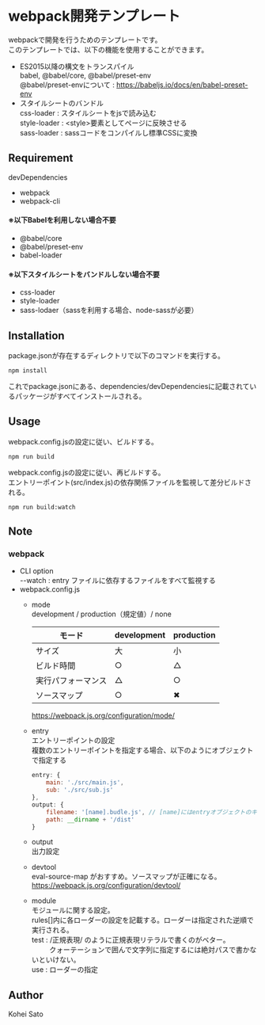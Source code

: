 # webpack開発テンプレート
webpackで開発を行うためのテンプレートです。  
このテンプレートでは、以下の機能を使用することができます。
* ES2015以降の構文をトランスパイル  
babel, @babel/core, @babel/preset-env  
@babel/preset-envについて : https://babeljs.io/docs/en/babel-preset-env
* スタイルシートのバンドル  
css-loader   : スタイルシートをjsで読み込む  
style-loader : \<style>要素としてページに反映させる  
sass-loader : sassコードをコンパイルし標準CSSに変換

## Requirement
devDependencies
* webpack
* webpack-cli  
#### ※以下Babelを利用しない場合不要
* @babel/core
* @babel/preset-env
* babel-loader
#### ※以下スタイルシートをバンドルしない場合不要
* css-loader
* style-loader
* sass-lodaer（sassを利用する場合、node-sassが必要）

## Installation
package.jsonが存在するディレクトリで以下のコマンドを実行する。
```
npm install
```
これでpackage.jsonにある、dependencies/devDependenciesに記載されているパッケージがすべてインストールされる。

## Usage
webpack.config.jsの設定に従い、ビルドする。
```
npm run build
```
webpack.config.jsの設定に従い、再ビルドする。  
エントリーポイント(src/index.js)の依存関係ファイルを監視して差分ビルドされる。
```
npm run build:watch
```

## Note
### webpack
* CLI option  
--watch : entry ファイルに依存するファイルをすべて監視する
* webpack.config.js  
  * mode  
  development / production（規定値）/ none  
  
    | モード             | development | production |
    | ------------------ | ----------- | ---------- |
    | サイズ             | 大          | 小         |
    | ビルド時間         | ○           | △          |
    | 実行パフォーマンス | △           | ○          |
    | ソースマップ       | ○           | ✖          |
    https://webpack.js.org/configuration/mode/

  * entry  
  エントリーポイントの設定  
  複数のエントリーポイントを指定する場合、以下のようにオブジェクトで指定する  
    ```js
    entry: {
        main: './src/main.js',
        sub: './src/sub.js'
    },
    output: {
        filename: '[name].budle.js', // [name]にはentryオブジェクトのキー名が入る
        path: __dirname + '/dist'
    }
    ```
  * output  
  出力設定
  * devtool  
  eval-source-map がおすすめ。ソースマップが正確になる。  
  https://webpack.js.org/configuration/devtool/
  * module  
  モジュールに関する設定。  
  rules[]内に各ローダーの設定を記載する。ローダーは指定された逆順で実行される。  
  test : /正規表現/ のように正規表現リテラルで書くのがベター。  
  &nbsp;&nbsp;&nbsp;&nbsp;&nbsp;&nbsp;&nbsp;&nbsp;&nbsp;クォーテーションで囲んで文字列に指定するには絶対パスで書かないといけない。  
  use  : ローダーの指定

## Author
Kohei Sato